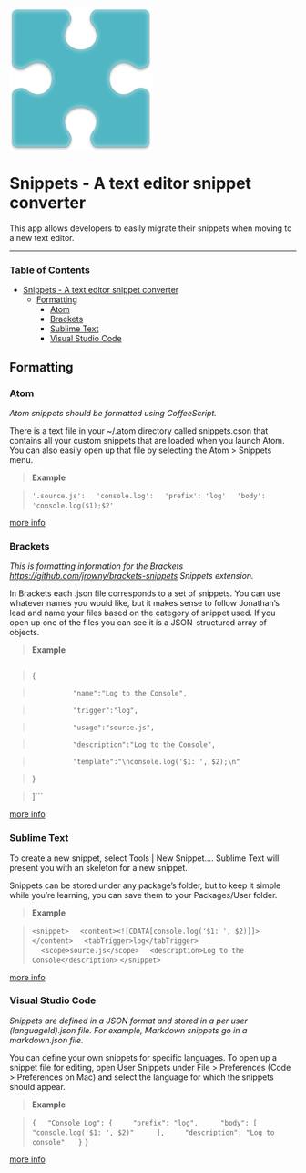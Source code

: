 ![alt text](https://github.com/Brandon225/snippet_converter/blob/master/img/logo.png "reimagin8d")

# Snippets - A text editor snippet converter

This app allows developers to easily migrate their snippets when moving to a new text editor.

----------

### Table of Contents

- [Snippets - A text editor snippet converter](#)
	- [Formatting](#)
		- [Atom](#)
		- [Brackets](#)
		- [Sublime Text](#)
		- [Visual Studio Code](#)

## Formatting

### Atom
*Atom snippets should be formatted using CoffeeScript.*

There is a text file in your ~/.atom directory called snippets.cson that contains all your custom snippets that are loaded when you launch Atom. You can also easily open up that file by selecting the Atom > Snippets menu.

>**Example**

>```'.source.js':```
>&nbsp;&nbsp;&nbsp;&nbsp;```'console.log':```
>&nbsp;&nbsp;&nbsp;&nbsp;```'prefix': 'log'```
>&nbsp;&nbsp;&nbsp;&nbsp;```'body': 'console.log($1);$2'```

[more info](http://flight-manual.atom.io/using-atom/sections/snippets/)

### Brackets
*This is formatting information for the Brackets https://github.com/jrowny/brackets-snippets Snippets extension.*

In Brackets each .json file corresponds to a set of snippets. You can use whatever names you would like, but it makes sense to follow Jonathan’s lead and name your files based on the category of snippet used. If you open up one of the files you can see it is a JSON-structured array of objects.

>**Example**

>```[

> {

>               "name":"Log to the Console",

>               "trigger":"log",

>               "usage":"source.js",

>               "description":"Log to the Console",

>               "template":"\nconsole.log('$1: ', $2);\n"

>}

>]```

[more info](http://blog.brackets.io/2012/12/19/snippets-brackets-extension/?lang=en)

### Sublime Text
To create a new snippet, select Tools | New Snippet…. Sublime Text will present you with an skeleton for a new snippet.

Snippets can be stored under any package’s folder, but to keep it simple while you’re learning, you can save them to your Packages/User folder.

>**Example**

>```<snippet>```
>&nbsp;&nbsp;&nbsp;&nbsp;```<content><![CDATA[console.log('$1: ', $2)]]></content>```
>&nbsp;&nbsp;&nbsp;&nbsp;```<tabTrigger>log</tabTrigger>```
>&nbsp;&nbsp;&nbsp;&nbsp;```<scope>source.js</scope>```
>&nbsp;&nbsp;&nbsp;&nbsp;```<description>Log to the Console</description>```
>```</snippet>```

[more info](http://sublimetext.info/docs/en/extensibility/snippets.html)

### Visual Studio Code
*Snippets are defined in a JSON format and stored in a per user (languageId).json file. For example, Markdown snippets go in a markdown.json file.*

You can define your own snippets for specific languages. To open up a snippet file for editing, open User Snippets under File > Preferences (Code > Preferences on Mac) and select the language for which the snippets should appear.

>**Example**

> ```{```
> &nbsp;&nbsp;&nbsp;&nbsp;```"Console Log": {```
> &nbsp;&nbsp;&nbsp;&nbsp;&nbsp;&nbsp;&nbsp;&nbsp;```"prefix": "log",```
>&nbsp;&nbsp;&nbsp;&nbsp;&nbsp;&nbsp;&nbsp;&nbsp; ```"body": [```
>&nbsp;&nbsp;&nbsp;&nbsp;&nbsp;&nbsp;&nbsp;&nbsp;&nbsp;&nbsp;&nbsp;&nbsp; ```"console.log('$1: ', $2)"```
>&nbsp;&nbsp;&nbsp;&nbsp;&nbsp;&nbsp;&nbsp;&nbsp; ```],```
> &nbsp;&nbsp;&nbsp;&nbsp;&nbsp;&nbsp;&nbsp;&nbsp;```"description": "Log to console"```
>&nbsp;&nbsp;&nbsp;&nbsp; ```}```
>```}```

[more info](https://code.visualstudio.com/docs/editor/userdefinedsnippets)
